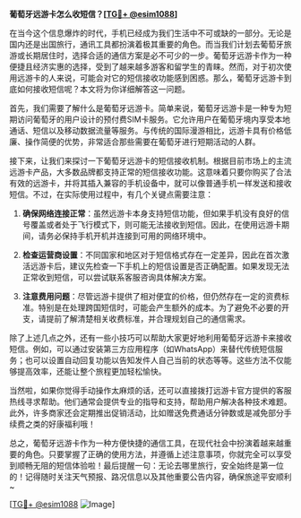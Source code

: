 **葡萄牙远游卡怎么收短信？[[TG💪+ @esim1088](https://t.me/s/esim1088)]**

在当今这个信息爆炸的时代，手机已经成为我们生活中不可或缺的一部分。无论是国内还是出国旅行，通讯工具都扮演着极其重要的角色。而当我们计划去葡萄牙旅游或长期居住时，选择合适的通信方案是必不可少的一步。葡萄牙远游卡作为一种便捷且经济实惠的选择，受到了越来越多游客和留学生的青睐。然而，对于初次使用远游卡的人来说，可能会对它的短信接收功能感到困惑。那么，葡萄牙远游卡到底如何接收短信呢？本文将为你详细解答这一问题。

首先，我们需要了解什么是葡萄牙远游卡。简单来说，葡萄牙远游卡是一种专为短期访问葡萄牙的用户设计的预付费SIM卡服务。它允许用户在葡萄牙境内享受本地通话、短信以及移动数据流量等服务。与传统的国际漫游相比，远游卡具有价格低廉、操作简便的优势，非常适合那些需要在葡萄牙进行短期活动的人群。

接下来，让我们来探讨一下葡萄牙远游卡的短信接收机制。根据目前市场上的主流远游卡产品，大多数品牌都支持正常的短信接收功能。这意味着只要你购买了合法有效的远游卡，并将其插入兼容的手机设备中，就可以像普通手机一样发送和接收短信。不过，在实际使用过程中，有几个关键点需要注意：

1. **确保网络连接正常**：虽然远游卡本身支持短信功能，但如果手机没有良好的信号覆盖或者处于飞行模式下，则可能无法接收到短信。因此，在使用远游卡期间，请务必保持手机开机并连接到可用的网络环境中。

2. **检查运营商设置**：不同国家和地区对于短信格式存在一定差异，因此在首次激活远游卡后，建议先检查一下手机上的短信设置是否正确配置。如果发现无法正常收到短信，可以尝试联系客服咨询具体解决方案。

3. **注意费用问题**：尽管远游卡提供了相对便宜的价格，但仍然存在一定的资费标准。特别是在处理跨国短信时，可能会产生额外的成本。为了避免不必要的开支，请提前了解清楚相关收费标准，并合理规划自己的通信需求。

除了上述几点之外，还有一些小技巧可以帮助大家更好地利用葡萄牙远游卡来接收短信。例如，可以通过安装第三方应用程序（如WhatsApp）来替代传统短信服务；也可以设置自动回复功能以告知发件人自己当前的状态等等。这些方法不仅能够提高效率，还能让整个旅程更加轻松愉快。

当然啦，如果你觉得手动操作太麻烦的话，还可以直接拨打远游卡官方提供的客服热线寻求帮助。他们通常会提供专业的指导和支持，帮助用户解决各种技术难题。此外，许多商家还会定期推出促销活动，比如赠送免费通话分钟数或是减免部分手续费之类的好康福利哦！

总之，葡萄牙远游卡作为一种方便快捷的通信工具，在现代社会中扮演着越来越重要的角色。只要掌握了正确的使用方法，并遵循上述注意事项，你就完全可以享受到顺畅无阻的短信体验啦！最后提醒一句：无论去哪里旅行，安全始终是第一位的！记得随时关注天气预报、路况信息以及其他重要公告内容，确保旅途平安顺利~

[[TG💪+ @esim1088](https://t.me/s/esim1088) ![Image](https://i.postimg.cc/4NQfJmqS/Snipaste-2025-05-13-00-14-12.png)]